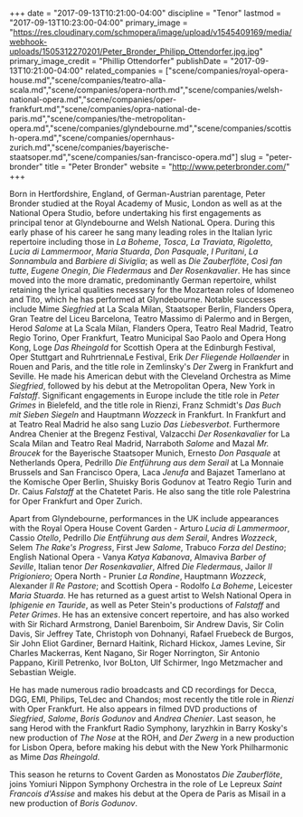 +++
date = "2017-09-13T10:21:00-04:00"
discipline = "Tenor"
lastmod = "2017-09-13T10:23:00-04:00"
primary_image = "https://res.cloudinary.com/schmopera/image/upload/v1545409169/media/webhook-uploads/1505312270201/Peter_Bronder_Philipp_Ottendorfer.jpg.jpg"
primary_image_credit = "Phillip Ottendorfer"
publishDate = "2017-09-13T10:21:00-04:00"
related_companies = ["scene/companies/royal-opera-house.md","scene/companies/teatro-alla-scala.md","scene/companies/opera-north.md","scene/companies/welsh-national-opera.md","scene/companies/oper-frankfurt.md","scene/companies/opra-national-de-paris.md","scene/companies/the-metropolitan-opera.md","scene/companies/glyndebourne.md","scene/companies/scottish-opera.md","scene/companies/opernhaus-zurich.md","scene/companies/bayerische-staatsoper.md","scene/companies/san-francisco-opera.md"]
slug = "peter-bronder"
title = "Peter Bronder"
website = "http://www.peterbronder.com/"
+++

Born in Hertfordshire, England, of German-Austrian parentage, Peter Bronder studied at the Royal Academy of Music, London as well as at the National Opera Studio, before undertaking his first engagements as principal tenor at Glyndebourne and Welsh NationaL Opera. During this early phase of his career he sang many leading roles in the Italian lyric repertoire including those in *La Boheme*, *Tosca*, *La Traviata*, *Rigoletto*, *Lucia di Lammermoor*, *Maria Stuarda*, *Don Pasquale*, *I Puritani*, *La Sonnambula* and *Barbiere di Siviglia*; as well as *Die Zauberflöte*, *Così fan tutte*, *Eugene Onegin*, *Die Fledermaus* and *Der Rosenkavalier*. He has since moved into the more dramatic, predominantly German repertoire, whilst retaining the lyrical qualities necessary for the Mozartean roles of Idomeneo and Tito, which he has performed at Glyndebourne. Notable successes include Mime *Siegfried* at La Scala Milan, Staatsoper Berlin, Flanders Opera, Gran Teatre del Liceu Barcelona, Teatro Massimo di Palermo and in Bergen, Herod *Salome* at La Scala Milan, Flanders Opera, Teatro Real Madrid, Teatro Regio Torino, Oper Frankfurt, Teatro Municipal Sao Paolo and Opera Hong Kong, Loge *Das Rheingold* for Scottish Opera at the Edinburgh Festival, Oper Stuttgart and RuhrtriennaLe Festival, Erik *Der Fliegende Hollaender* in Rouen and Paris, and the title role in Zemlinsky's *Der* Zwerg in Frankfurt and Seville. He made his American debut with the Cleveland Orchestra as Mime *Siegfried*, followed by his debut at the Metropolitan Opera, New York in *Falstaff*. Significant engagements in Europe include the title role in *Peter Grimes* in Bielefeld, and the title role in Rienzi, Franz Schmidt's *Das Buch mit Sieben Siegeln* and Hauptmann *Wozzeck* in Frankfurt. In Frankfurt and at Teatro Real Madrid he also sang Luzio *Das Liebesverbot*. Furthermore Andrea Chenier at the Bregenz Festival, Valzacchi *Der Rosenkavalier* for La Scala Milan and Teatro Real Madrid, Narraboth *Salome* and Mazal *Mr. Broucek* for the Bayerische Staatsoper Munich, Ernesto *Don Pasquale* at Netherlands Opera, Pedrillo *Die Entführung aus dem Serail* at La Monnaie Brussels and San Francisco Opera, Laca *Jenufa* and Bajazet Tamerlano at the Komische Oper Berlin, Shuisky Boris Godunov at Teatro Regio Turin and Dr. Caius *Falstaff* at the Chatetet Paris. He also sang the title role Palestrina for Oper Frankfurt and Oper Zurich. 

Apart from Glyndebourne, performances in the UK include appearances with the Royal Opera House Covent Garden - Arturo *Lucia di Lammermoor*, Cassio *Otello*, Pedrillo *Die Entführung aus dem Serail*, Andres *Wozzeck*, Selem *The Rake's Progress*, First Jew *Salome*, Trabuco *Forza del Destino*; English National Opera - Vanya *Katya Kabanova*, Almaviva *Barber of Seville*, Italian tenor *Der Rosenkavalier*, Alfred *Die Fledermaus*, Jailor *II Prigioniero*; Opera North - Prunier *La Rondine*, Hauptmann *Wozzeck*, Alexander *Il Re Pastore*; and Scottish Opera - Rodolfo *La Boheme*, Leicester *Maria Stuarda*. He has returned as a guest artist to Welsh National Opera in *Iphigenie en Tauride*, as well as Peter Stein's productions of *Falstaff* and *Peter Grimes*. He has an extensive concert repertoire, and has also worked with Sir Richard Armstrong, Daniel Barenboim, Sir Andrew Davis, Sir Colin Davis, Sir Jeffrey Tate, Christoph von Dohnanyi, Rafael Fruebeck de Burgos, Sir John Eliot Gardiner, Bernard Haitink, Richard Hickox, James Levine, Sir Charles Mackerras, Kent Nagano, Sir Roger Norrington, Sir Antonio Pappano, Kirill Petrenko, Ivor BoLton, Ulf Schirmer, Ingo Metzmacher and Sebastian Weigle. 

He has made numerous radio broadcasts and CD recordings for Decca, DGG, EMI, Philips, TeLdec and Chandos; most recently the title role in *Rienzi* with Oper Frankfurt. He also appears in filmed DVD productions of *Siegfried*, *Salome*, *Boris Godunov* and *Andrea Chenier*. 
Last season, he sang Herod with the Frankfurt Radio Symphony, Iaryzhkin in Barry Kosky's new production of *The Nose* at the ROH, and *Der Zwerg* in a new production for Lisbon Opera, before making his debut with the New York Philharmonic as Mime *Das Rheingold*. 

This season he returns to Covent Garden as Monostatos *Die Zauberflöte*, joins Yomiuri Nippon Symphony Orchestra in the role of Le Lepreux *Saint Francois d'Assise* and makes his debut at the Opera de Paris as Misail in a new production of *Boris Godunov*. 
